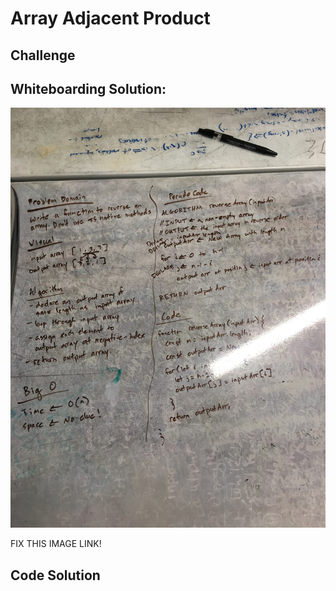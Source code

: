 # Array Adjacent Product

## Challenge


## Whiteboarding Solution: 
![alt text](https://raw.githubusercontent.com/ashtonkellis/data-structures-and-algorithms/array-reverse/assets/1-array-reverse.jpg)

FIX THIS IMAGE LINK!

## Code Solution
